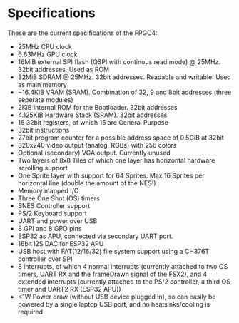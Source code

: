 # Specifications
These are the current specifications of the FPGC4:

- 25MHz CPU clock   
- 6.63MHz GPU clock
- 16MiB external SPI flash (QSPI with continous read mode) @ 25MHz. 32bit addresses. Used as ROM
- 32MiB SDRAM @ 25MHz. 32bit addresses. Readable and writable. Used as main memory
- ~16.4KiB VRAM (SRAM). Combination of 32, 9 and 8bit addresses (three seperate modules)
- 2KiB internal ROM for the Bootloader. 32bit addresses
- 4.125KiB Hardware Stack (SRAM). 32bit addresses
- 16 32bit registers, of which 15 are General Purpose
- 32bit instructions
- 27bit program counter for a possible address space of 0.5GiB at 32bit
- 320x240 video output (analog, RGBs) with 256 colors
- Optional (secondary) VGA output. Currently unused
- Two layers of 8x8 Tiles of which one layer has horizontal hardware scrolling support
- One Sprite layer with support for 64 Sprites. Max 16 Sprites per horizontal line (double the amount of the NES!)
- Memory mapped I/O
- Three One Shot (OS) timers
- SNES Controller support
- PS/2 Keyboard support
- UART and power over USB
- 8 GPI and 8 GPO pins
- ESP32 as APU, connected via secondary UART port.
- 16bit I2S DAC for ESP32 APU
- USB host with FAT(12/16/32) file system support using a CH376T controller over SPI
- 8 interrupts, of which 4 normal interrupts (currently attached to two OS timers, UART RX and the frameDrawn signal of the FSX2), and 4 extended interrupts (currently attached to the PS/2 controller, a third OS timer and UART2 RX (ESP32 APU))
- <1W Power draw (without USB device plugged in), so can easily be powered by a single laptop USB port, and no heatsinks/cooling is required